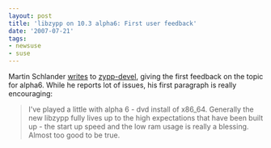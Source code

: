 ```yaml
---
layout: post
title: 'libzypp on 10.3 alpha6: First user feedback'
date: '2007-07-21'
tags:
- newsuse
- suse
---
```


Martin Schlander [writes][2] to [zypp-devel][1], giving the first feedback on the topic for alpha6. While he reports lot of issues, his first paragraph is really encouraging:

> I've played a little with alpha 6 - dvd install of x86\_64. Generally the new libzypp fully lives up to the high expectations that have been built up - the start up speed and the low ram usage is really a blessing. Almost too good to be true.

[1]: http://lists.opensuse.org/zypp-devel/  
 [2]: http://lists.opensuse.org/zypp-devel/2007-07/msg00063.html


